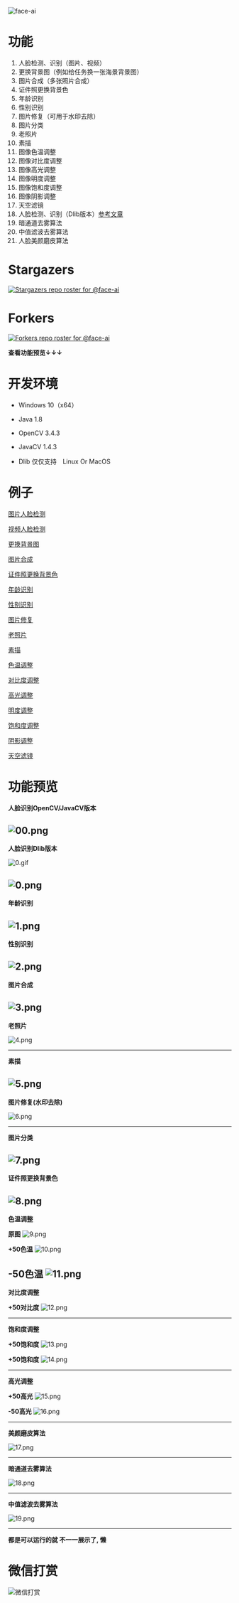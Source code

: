 ![face-ai](https://socialify.git.ci/ZhangLe1993/face-ai/image?description=1&forks=1&issues=1&language=1&pulls=1&stargazers=1&theme=Light)
# 功能 #

1. 人脸检测、识别（图片、视频）
2. 更换背景图（例如给任务换一张海景背景图）
3. 图片合成（多张照片合成）
4. 证件照更换背景色
5. 年龄识别
6. 性别识别
7. 图片修复（可用于水印去除）
8. 图片分类
9. 老照片
10. 素描
11. 图像色温调整
12. 图像对比度调整
13. 图像高光调整
14. 图像明度调整
15. 图像饱和度调整
16. 图像阴影调整
17. 天空滤镜
18. 人脸检测、识别（Dlib版本）[参考文章](https://yinyue.blog.csdn.net/article/details/123444397)
19. 暗通道去雾算法
20. 中值滤波去雾算法
21. 人脸美颜磨皮算法

# Stargazers
[![Stargazers repo roster for @face-ai](https://reporoster.com/stars/ZhangLe1993/face-ai)](https://github.com/ZhangLe1993/face-ai/stargazers)

# Forkers
[![Forkers repo roster for @face-ai](https://reporoster.com/forks/ZhangLe1993/face-ai)](https://github.com/ZhangLe1993/face-ai/network/members)


**查看功能预览↓↓↓**

# 开发环境 #

- Windows 10（x64）
- Java 1.8
- OpenCV 3.4.3
- JavaCV 1.4.3

- Dlib 仅仅支持　Linux Or MacOS

# 例子 #

[图片人脸检测](src/main/java/com/biubiu/example/FaceDetect.java)

[视频人脸检测](src/main/java/com/biubiu/example/VideoDetect.java)

[更换背景图](src/main/java/com/biubiu/example/ReplaceImageBackgroundImage.java)

[图片合成](src/main/java/com/biubiu/example/ImageSynthesis.java)

[证件照更换背景色](src/main/java/com/biubiu/example/ReplaceImageBackgroundColor.java)

[年龄识别](src/main/java/com/biubiu/example/ImageAgeDetect.java)

[性别识别](src/main/java/com/biubiu/example/ImageGenderDetect.java)

[图片修复](src/main/java/com/biubiu/example/ImageRepair.java)

[老照片](src/main/java/com/biubiu/example/ImageToOld.java)

[素描](src/main/java/com/biubiu/example/ImageSketch.java)

[色温调整](src/main/java/com/biubiu/example/ImageColorTemperature.java)

[对比度调整](src/main/java/com/biubiu/example/ImageContrast.java)

[高光调整](src/main/java/com/biubiu/example/ImageHighLight.java)

[明度调整](src/main/java/com/biubiu/example/ImageLightness.java)

[饱和度调整](src/main/java/com/biubiu/example/ImageSaturate.java)

[阴影调整](src/main/java/com/biubiu/example/ImageShadow.java)

[天空滤镜](src/main/java/com/biubiu/example/Sky.java)

# 功能预览 #

**人脸识别OpenCV/JavaCV版本**

![00.png](doc/opencv_face.png)
----------


**人脸识别Dlib版本**

![0.gif](doc/cut.gif)

![0.png](doc/dlib_show.png)
----------

**年龄识别**

![1.png](doc/age.png)
----------

**性别识别**

![2.png](doc/xingbie.png)
----------

**图片合成**

![3.png](doc/hecheng.png)
----------

**老照片**

![4.png](doc/laozhaopian.png)

----------

**素描**

![5.png](doc/sumiao.png)
----------

**图片修复(水印去除)**

![6.png](doc/repair.png)

----------

**图片分类**

![7.png](doc/fenlei.png)
----------

**证件照更换背景色**

![8.png](doc/replace-background-color.png)
----------

**色温调整**

****原图****
![9.png](doc/colorOrigin.jpg)

****+50色温****
![10.png](doc/addColorTem.png)

****-50色温****
![11.png](doc/subColorTem.png)
----------

**对比度调整**

****+50对比度****
![12.png](doc/colorCon.png)

----------

**饱和度调整**

****+50饱和度****
![13.png](doc/colorSng.png)

****+50饱和度****
![14.png](doc/colorSng2.png)

----------

**高光调整**

****+50高光****
![15.png](doc/addHightLi.png)

****-50高光****
![16.png](doc/subHightLig.png)

----------

**美颜磨皮算法**

![17.png](doc/meiyanmopi.png)

----------

**暗通道去雾算法**

![18.png](doc/antoudao.png)

----------

**中值滤波去雾算法**

![19.png](doc/zhongzhi.png)

----------


**都是可以运行的就 不一一展示了, 懒**

# 微信打赏

![微信打赏](doc/weixin-pay.jpg)
